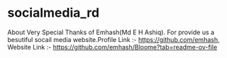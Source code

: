 # socialmedia_rd
About Very Special Thanks of Emhash(Md E H Ashiq). For provide us a besutiful socail media website.Profile Link :- https://github.com/emhash, Website Link :- https://github.com/emhash/Bloome?tab=readme-ov-file
